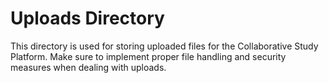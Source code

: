# Uploads Directory

This directory is used for storing uploaded files for the Collaborative Study Platform. 
Make sure to implement proper file handling and security measures when dealing with uploads.


<!-- (username: testuser, password: password123). -->


